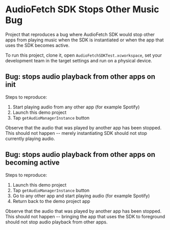 # AudioFetch SDK Stops Other Music Bug

Project that reproduces a bug where AudioFetch SDK would stop other apps from playing music when the SDK is instantiated or when the app that uses the SDK becomes active.

To run this project, clone it, open `AudioFetchSDKTest.xcworkspace`, set your development team in the target settings and run on a physical device.

## Bug: stops audio playback from other apps on init

Steps to reproduce:

1. Start playing audio from any other app (for example Spotify)
2. Launch this demo project
3. Tap `getAudioManagerInstance` button

Observe that the audio that was played by another app has been stopped. This should not happen -- merely instantiating SDK should not stop currently playing audio.

## Bug: stops audio playback from other apps on becoming active

Steps to reproduce:

1. Launch this demo project
2. Tap `getAudioManagerInstance` button
3. Go to any other app and start playing audio (for example Spotify)
4. Return back to the demo project app

Observe that the audio that was played by another app has been stopped. This should not happen -- bringing the app that uses the SDK to foreground should not stop audio playback from other apps.
